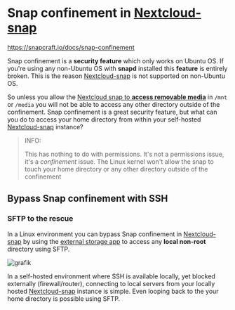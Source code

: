 # Snap confinement in [Nextcloud-snap](https://github.com/nextcloud-snap/nextcloud-snap) 

<https://snapcraft.io/docs/snap-confinement>

Snap confinement is a **security feature** which only works on Ubuntu OS. If you're using any non-Ubuntu OS with **snapd** installed this **feature** is entirely broken. This is the reason [Nextcloud-snap](https://github.com/nextcloud-snap/nextcloud-snap) is not supported on non-Ubuntu OS.

So unless you allow the [Nextcloud snap to **access removable media**](https://github.com/nextcloud-snap/nextcloud-snap#removable-media) in `/mnt` or `/media` you will not be able to access any other directory outside of the confinement. Snap confinement is a great security feature, but what can you do to access your home directory from within your self-hosted [Nextcloud-snap](https://github.com/nextcloud-snap/nextcloud-snap)  instance?

> INFO: 
> 
>This has nothing to do with permissions. It's not a permissions issue, it's a *confinement* issue. The Linux kernel won't allow the snap to touch your home directory or any other directory outside of the confinement
>

## Bypass Snap confinement with SSH

### SFTP to the rescue

In a Linux environment you can bypass Snap confinement in [Nextcloud-snap](https://github.com/nextcloud-snap/nextcloud-snap) by using the [external storage app](https://docs.nextcloud.com/server/25/admin_manual/configuration_files/external_storage_configuration_gui.html#enabling-external-storage-support) to access any **local non-root** directory using SFTP. 

![grafik](https://user-images.githubusercontent.com/54933878/218519969-ff6ae69f-1f29-4f2a-b1c7-a5429cebdac1.png)

In a self-hosted environment where SSH is available locally, yet blocked externally (firewall/router), connecting to local servers from your locally hosted [Nextcloud-snap](https://github.com/nextcloud-snap/nextcloud-snap) instance is simple. Even looping back to the your home directory is possible using SFTP.
